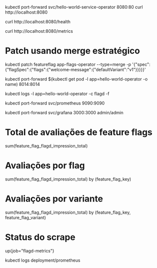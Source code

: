 kubectl port-forward svc/hello-world-service-operator 8080:80
curl http://localhost:8080

curl http://localhost:8080/health

curl http://localhost:8080/metrics


<!-- patch inline com kubectl -->

# Patch usando merge estratégico
kubectl patch featureflag app-flags-operator --type=merge -p '{"spec":{"flagSpec":{"flags":{"welcome-message":{"defaultVariant":"v1"}}}}}'


<!-- visualizar métricas do flagd -->
kubectl port-forward $(kubectl get pod -l app=hello-world-operator -o name) 8014:8014


<!-- visualizar logs -->
<!-- mostra os logs de mutação das flags -->
kubectl logs -l app=hello-world-operator -c flagd -f


kubectl port-forward svc/prometheus 9090:9090

kubectl port-forward svc/grafana 3000:3000
admin/admin



<!-- métricas -->

# Total de avaliações de feature flags
sum(feature_flag_flagd_impression_total)

# Avaliações por flag
sum(feature_flag_flagd_impression_total) by (feature_flag_key)

# Avaliações por variante
sum(feature_flag_flagd_impression_total) by (feature_flag_key, feature_flag_variant)

# Status do scrape
up{job="flagd-metrics"}

<!-- logs prometheus -->
kubectl logs deployment/prometheus